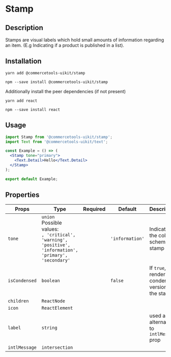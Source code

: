 <!-- THIS IS AN AUTOGENERATED FILE. DO NOT EDIT THIS FILE DIRECTLY. -->
<!-- This file is created by the `yarn generate-readme` script. -->

# Stamp

## Description

Stamps are visual labels which hold small amounts of information regarding an item. (E.g Indicating if a product is published in a list).

## Installation

```
yarn add @commercetools-uikit/stamp
```

```
npm --save install @commercetools-uikit/stamp
```

Additionally install the peer dependencies (if not present)

```
yarn add react
```

```
npm --save install react
```

## Usage

```jsx
import Stamp from '@commercetools-uikit/stamp';
import Text from '@commercetools-uikit/text';

const Example = () => (
  <Stamp tone="primary">
    <Text.Detail>Hello</Text.Detail>
  </Stamp>
);

export default Example;
```

## Properties

| Props         | Type                                                                                                          | Required | Default         | Description                                          |
| ------------- | ------------------------------------------------------------------------------------------------------------- | :------: | --------------- | ---------------------------------------------------- |
| `tone`        | `union`<br/>Possible values:<br/>`, 'critical', 'warning', 'positive', 'information', 'primary', 'secondary'` |          | `'information'` | Indicates the color scheme of stamp                  |
| `isCondensed` | `boolean`                                                                                                     |          | `false`         | If `true`, renders a condensed version of the stamp. |
| `children`    | `ReactNode`                                                                                                   |          |                 |                                                      |
| `icon`        | `ReactElement`                                                                                                |          |                 |                                                      |
| `label`       | `string`                                                                                                      |          |                 | used as an alternative to `intlMessage` prop         |
| `intlMessage` | `intersection`                                                                                                |          |                 |                                                      |

